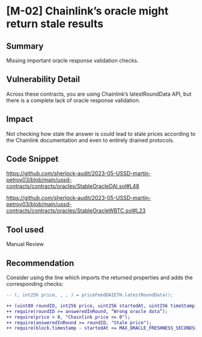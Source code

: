 # [M-02] Chainlink’s oracle might return stale results

## Summary

Missing important oracle response validation checks.

## Vulnerability Detail

Across these contracts, you are using Chainlink’s latestRoundData API, but there is a complete lack of oracle response validation.

## Impact

Not checking how stale the answer is could lead to stale prices according to the Chainlink documentation and even to entirely drained protocols.

## Code Snippet

https://github.com/sherlock-audit/2023-05-USSD-martin-petrov03/blob/main/ussd-contracts/contracts/oracles/StableOracleDAI.sol#L48

https://github.com/sherlock-audit/2023-05-USSD-martin-petrov03/blob/main/ussd-contracts/contracts/oracles/StableOracleWBTC.sol#L23

## Tool used

Manual Review

## Recommendation

Consider using the line which imports the returned properties and adds the corresponding checks:

```diff
-- (, int256 price, , , ) = priceFeedDAIETH.latestRoundData();

++ (uint80 roundID, int256 price, uint256 startedAt, uint256 timeStamp, uint80 answeredInRound) = priceFeedDAIETH.latestRoundData();
++ require(roundID >= answeredInRound, “Wrong oracle data”);
++ require(price > 0, "Chainlink price <= 0");
++ require(answeredInRound >= roundID, "Stale price");
++ require(block.timestamp - startedAt <= MAX_ORACLE_FRESHNESS_SECONDS>, "Last price update was too long ago.");
```
